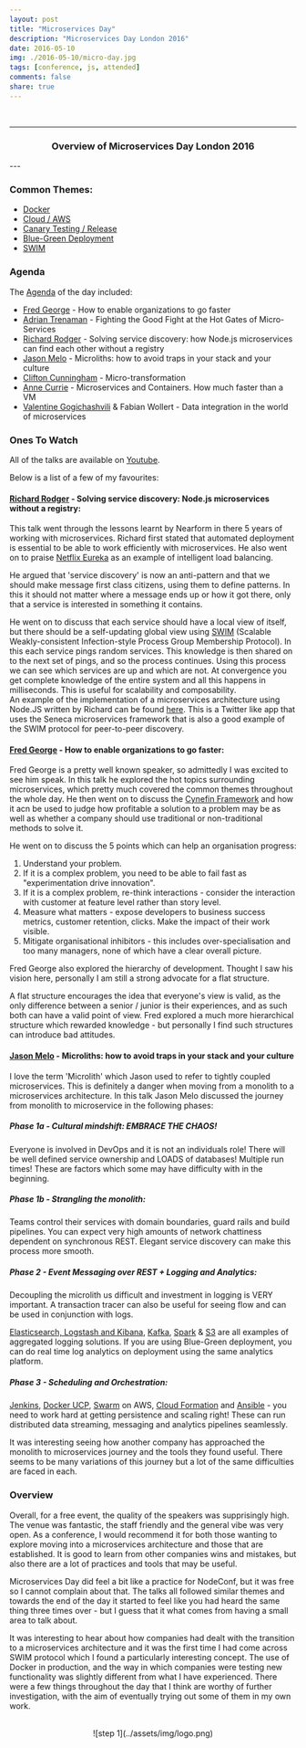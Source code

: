 ```yaml
---
layout: post
title: "Microservices Day"
description: "Microservices Day London 2016"
date: 2016-05-10
img: ./2016-05-10/micro-day.jpg
tags: [conference, js, attended]
comments: false
share: true
---
```

<br/>

----
<center>
<h3>Overview of Microservices Day London 2016</h3>
</center>
--- 
<br/>

### Common Themes:

* [Docker](https://www.docker.com/)
* [Cloud / AWS](https://aws.amazon.com/)
* [Canary Testing / Release](http://martinfowler.com/bliki/CanaryRelease.html)
* [Blue-Green Deployment](http://martinfowler.com/bliki/BlueGreenDeployment.html) 
* [SWIM](https://www.cs.cornell.edu/~asdas/research/dsn02-swim.pdf)

### Agenda

The [Agenda](http://microservicesday.com/#agenda) of the day included:
* [Fred George](https://twitter.com/fgeorge52) - How to enable organizations to go faster
* [Adrian Trenaman](https://twitter.com/adrian_trenaman) - Fighting the Good Fight at the Hot Gates of Micro-Services
* [Richard Rodger](https://twitter.com/rjrodger) - Solving service discovery: how Node.js microservices can find each other without a registry
* [Jason Melo](https://twitter.com/jasonmelo) - Microliths: how to avoid traps in your stack and your culture
* [Clifton Cunningham](https://twitter.com/clifcunn) - Micro-transformation
* [Anne Currie](https://twitter.com/anne_e_currie) - Microservices and Containers. How much faster than a VM
* [Valentine Gogichashvili](https://twitter.com/valgog) &  Fabian Wollert - Data integration in the world of microservices

### Ones To Watch

All of the talks are available on [Youtube](https://www.youtube.com/playlist?list=PL0CdgOSSGlBZkM4ZSGO0fjkNTXEIteQy9"). 

Below is a list of a few of my favourites:
#### [Richard Rodger](https://www.youtube.com/watch?v=9VC6YeQeZVk) - Solving service discovery: Node.js microservices without a registry:

This talk went through the lessons learnt by Nearform in there 5 years of working with microservices. Richard first stated that automated deployment is essential to be able to work efficiently with microservices. He also went on to praise [Netflix Eureka](https://github.com/Netflix/eureka) as an example of intelligent load balancing.

He argued that 'service discovery' is now an anti-pattern and that we should make message first class citizens, using them to define patterns. In this it should not matter where a message ends up or how it got there, only that a service is interested in something it contains.

He went on to discuss that each service should have a local view of itself, but there should be a self-updating global view using
                            [SWIM](https://www.cs.cornell.edu/~asdas/research/dsn02-swim.pdf) (Scalable Weakly-consistent Infection-style Process Group Membership Protocol). In this each service pings random services. This knowledge is then shared on to the next set of pings, and so the process continues. Using this process we can see which services are up and which are not. At convergence you get complete knowledge of the entire system and all this happens in milliseconds. This is useful for scalability and composability.    
An example of the implementation of a microservices architecture using Node.JS written by Richard can be found [here](https://github.com/senecajs/ramanujan). This is a Twitter like app that uses the Seneca microservices framework that is also a good example of the SWIM protocol for peer-to-peer discovery.

#### [Fred George](https://www.youtube.com/watch?v=WKTtnVb83mQ) - How to enable organizations to go faster:
Fred George is a pretty well known speaker, so admittedly I was excited to see him speak. In this talk he explored the hot topics surrounding microservices, which pretty much covered the common themes throughout the whole day. He then went on to discuss the [Cynefin Framework](https://en.wikipedia.org/wiki/Cynefin_Framework) and how it acn be used to judge how profitable a solution to a problem may be as well as whether a company should use traditional or non-traditional methods to solve it.

He went on to discuss the 5 points which can help an organisation progress:
1. Understand your problem.
2. If it is a complex problem, you need to be able to fail fast as "experimentation drive innovation".
3. If it is a complex problem, re-think interactions - consider the interaction with customer at feature level rather than story level.
4. Measure what matters - expose developers to business success metrics, customer retention, clicks. Make the impact of their work visible.
5. Mitigate organisational inhibitors - this includes over-specialisation and too many managers, none of which have a clear overall picture.

Fred George also explored the hierarchy of development. Thought I saw his vision here, personally I am still a strong advocate for a flat structure.

A flat structure encourages the idea that everyone's view is valid, as the only difference between a senior / junior is their experiences, and as such both can have a valid point of view. Fred explored a much more hierarchical structure which rewarded knowledge - but personally I find such structures can introduce bad attitudes. 

####  [Jason Melo](https://www.youtube.com/watch?v=UAJuYs5PNqk) - Microliths: how to avoid traps in your stack and your culture

I love the term 'Microlith' which Jason used to refer to tightly coupled microservices. This is definitely a danger when moving from a monolith to a microservices architecture. In this talk Jason Melo discussed the journey from monolith to microservice in the following phases:

##### Phase 1a - Cultural mindshift: EMBRACE THE CHAOS! 
Everyone is involved in DevOps and it is not an individuals role! There will be well defined service ownership and LOADS of databases! Multiple run times!
These are factors which some may have difficulty with in the beginning.   

##### Phase 1b - Strangling the monolith:
Teams control their services with domain boundaries, guard rails and build pipelines. You can expect very high amounts of network chattiness dependent on synchronous REST. Elegant service discovery can make this process more smooth.

##### Phase 2 - Event Messaging over REST + Logging and Analytics:
Decoupling the microlith us difficult and investment in logging is VERY important. A transaction tracer can also be useful for seeing flow and can be used in conjunction with logs.

[Elasticsearch, Logstash and Kibana](https://www.elastic.co/products),  [Kafka](http://kafka.apache.org/), [Spark](http://spark.apache.org/) & [S3](http://docs.aws.amazon.com/AmazonS3/latest/dev/Welcome.html) are all examples of aggregated logging solutions. If you are using Blue-Green deployment, you can do real time log analytics on deployment using the same analytics platform.

##### Phase 3 - Scheduling and Orchestration:</b> 
[Jenkins](https://jenkins.io/), [Docker UCP](https://www.docker.com/products/docker-universal-control-plane), [Swarm](https://docs.docker.com/swarm/) on AWS, [Cloud Formation](https://aws.amazon.com/cloudformation/) and [Ansible](https://www.ansible.com/) - you need to work hard at getting persistence and scaling right! These can run distributed data streaming, messaging and analytics pipelines seamlessly.

It was interesting seeing how another company has approached the monolith to microservices journey and the tools they found useful. There seems to be many variations of this journey but a lot of the same difficulties are faced in each.

### Overview
Overall, for a free event, the quality of the speakers was supprisingly high. The venue was fantastic, the staff friendly and the general vibe was very open. As a conference, I would recommend it for both those wanting to explore moving into a microservices architecture and those that are established. It is good to learn from other companies wins and mistakes, but also there are a lot of practices and tools that may be useful.

Microservices Day did feel a bit like a practice for NodeConf, but it was free so I cannot complain about that. The talks all followed similar themes and towards the end of the day it started to feel like you had heard the same thing three times over - but I guess that it what comes from having a small area to talk about. 

It was interesting to hear about how companies had dealt with the transition to a microservices architecture and it was the first time I had come across SWIM protocol which I found a particularly interesting concept. The use of Docker in production, and the way in which companies were testing new functionality was slightly different from what I have experienced. There were a few things throughout the day that I think are worthy of further investigation, with the aim of eventually trying out some of them in my own work.                        


<br/>
<div style="text-align:center; width:80%; margin-left: 10%;" markdown="1">
![step 1](../assets/img/logo.png)
</div> 
<br/>